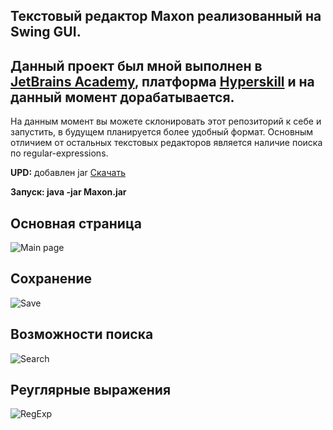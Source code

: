 ## Текстовый редактор Maxon реализованный на Swing GUI.

Данный проект был мной выполнен в [JetBrains Academy](https://www.jetbrains.com/ru-ru/academy/), платформа [Hyperskill](https://hyperskill.org/) и на данный момент дорабатывается.
----
На данным момент вы можете склонировать этот репозиторий к себе и запустить, в будущем планируется более удобный формат.
Основным отличием от остальных текстовых редакторов является наличие поиска по regular-expressions.


**UPD:** добавлен jar [Скачать](https://github.com/maxim092001/TextEditor/blob/master/jars/Maxon.jar)


**Запуск: java -jar Maxon.jar**


Основная страница
---
![Main page](https://github.com/maxim092001/TextEditor/blob/master/Text%20Editor/task/resources/screenshots/main%20page.png)

Сохранение
---
![Save](https://github.com/maxim092001/TextEditor/blob/master/Text%20Editor/task/resources/screenshots/saving.png)

Возможности поиска
---
![Search](https://github.com/maxim092001/TextEditor/blob/master/Text%20Editor/task/resources/screenshots/search.png)

Реуглярные выражения
---
![RegExp](https://github.com/maxim092001/TextEditor/blob/master/Text%20Editor/task/resources/screenshots/regexp.png)
